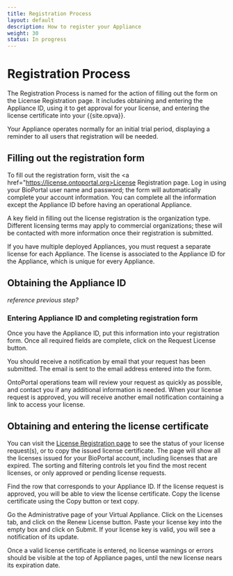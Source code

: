 ```yaml
---
title: Registration Process
layout: default
description: How to register your Appliance
weight: 30
status: In progress
---
```


# Registration Process

The Registration Process is named for the action of filling out the form on the
License Registration page. 
It includes obtaining and entering the Appliance ID, 
using it to get approval for your license,
and entering the license certificate into your {{site.opva}}.

Your Appliance operates normally for an initial trial period,
displaying a reminder to all users that registration will be needed.

## Filling out the registration form

To fill out the registration form, 
visit the <a href="https://license.ontoportal.org>License Registration page</a>.
Log in using your BioPortal user name and password;
the form will automatically complete your account information.
You can complete all the information except the Appliance ID 
before having an operational Appliance.

A key field in filling out the license registration is the organization type.
Different licensing terms may apply to commercial organizations;
these will be contacted with more information once their registration is submitted.

If you have multiple deployed Appliances, 
you must request a separate license for each Appliance.
The license is associated to the Appliance ID for the Appliance, 
which is unique for every Appliance.

## Obtaining the Appliance ID

_reference previous step?_

### Entering Appliance ID and completing registration form

Once you have the Appliance ID, put this information into your registration form.
Once all required fields are complete, click on the Request License button.

You should receive a notification by email that your request has been submitted.
The email is sent to the email address entered into the form.

OntoPortal operations team will review your request as quickly as possible,
and contact you if any additional information is needed.
When your license request is approved,
you will receive another email notification containing a link to access your license.

## Obtaining and entering the license certificate

You can visit the <a href="https://license.ontoportal.org">License Registration page</a>
to see the status of your license request(s), or to copy the issued license certificate.
The page will show all the licenses issued for your BioPortal account,
including licenses that are expired. 
The sorting and filtering controls let you find the most recent licenses,
or only approved or pending license requests.

Find the row that corresponds to your Appliance ID.
If the license request is approved, you will be able to view the license certificate.
Copy the license certificate using the Copy button or text copy.

Go the Administrative page of your Virtual Appliance. 
Click on the Licenses tab, and click on the Renew License button.
Paste your license key into the empty box and click on Submit.
If your license key is valid, you will see a notification of its update.

Once a valid license certificate is entered, 
no license warnings or errors should be visible at the top of Appliance pages,
until the new license nears its expiration date. 